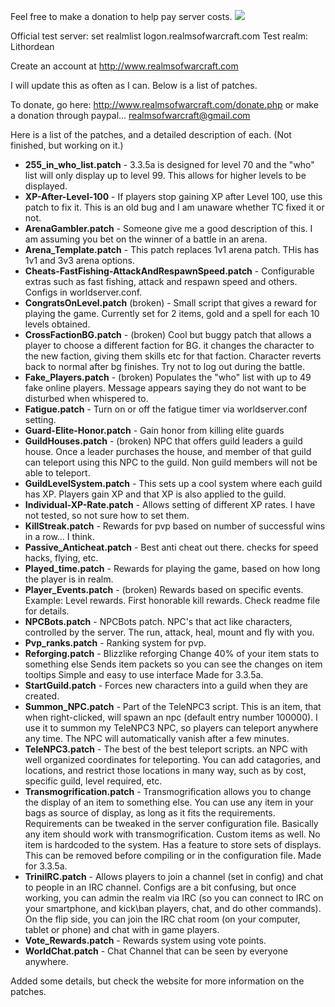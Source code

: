 Feel free to make a donation to help pay server costs.
[![](https://www.paypalobjects.com/en_US/i/btn/btn_donateCC_LG.gif)](https://www.paypal.com/cgi-bin/webscr?cmd=_s-xclick&hosted_button_id=ANXSLKM5JRYT6)

Official test server:
set realmlist logon.realmsofwarcraft.com
Test realm: Lithordean

Create an account at http://www.realmsofwarcraft.com

I will update this as often as I can. Below is a list of patches.

To donate, go here: http://www.realmsofwarcraft.com/donate.php or make a donation through paypal... realmsofwarcraft@gmail.com

Here is a list of the patches, and a detailed description of each. (Not finished, but working on it.)

* **255_in_who_list.patch** - 3.3.5a is designed for level 70 and the "who" list will only display up to level 99. This allows for higher levels to be displayed.
* **XP-After-Level-100** - If players stop gaining XP after Level 100, use this patch to fix it. This is an old bug and I am unaware whether TC fixed it or not.
* **ArenaGambler.patch** - Someone give me a good description of this. I am assuming you bet on the winner of a battle in an arena.
* **Arena_Template.patch** - This patch replaces 1v1 arena patch. THis has 1v1 and 3v3 arena options.
* **Cheats-FastFishing-AttackAndRespawnSpeed.patch** - Configurable extras such as fast fishing, attack and respawn speed and others. Configs in worldserver.conf.
* **CongratsOnLevel.patch** (broken) - Small script that gives a reward for playing the game. Currently set for 2 items, gold and a spell for each 10 levels obtained.
* **CrossFactionBG.patch** - (broken) Cool but buggy patch that allows a player to choose a different faction for BG. it changes the character to the new faction, giving them skills etc for that faction. Character reverts back to normal after bg finishes. Try not to log out during the battle.
* **Fake_Players.patch** - (broken) Populates the "who" list with up to 49 fake online players. Message appears saying they do not want to be disturbed when whispered to.
* **Fatigue.patch** - Turn on or off the fatigue timer via worldserver.conf setting.
* **Guard-Elite-Honor.patch** - Gain honor from killing elite guards
* **GuildHouses.patch** - (broken) NPC that offers guild leaders a guild house. Once a leader purchases the house, and member of that guild can teleport using this NPC to the guild. Non guild members will not be able to teleport.
* **GuildLevelSystem.patch** - This sets up a cool system where each guild has XP. Players gain XP and that XP is also applied to the guild.
* **Individual-XP-Rate.patch** - Allows setting of different XP rates. I have not tested, so not sure how to set them.
* **KillStreak.patch** - Rewards for pvp based on number of successful wins in a row... I think.
* **Passive_Anticheat.patch** - Best anti cheat out there. checks for speed hacks, flying, etc.
* **Played_time.patch** - Rewards for playing the game, based on how long the player is in realm.
* **Player_Events.patch** - (broken) Rewards based on specific events. Example: Level rewards. First honorable kill rewards. Check readme file for details.
* **NPCBots.patch** - NPCBots patch. NPC's that act like characters, controlled by the server. The run, attack, heal, mount and fly with you.
* **Pvp_ranks.patch** - Ranking system for pvp.
* **Reforging.patch** - Blizzlike reforging Change 40% of your item stats to something else Sends item packets so you can see the changes on item tooltips Simple and easy to use interface Made for 3.3.5a.
* **StartGuild.patch** - Forces new characters into a guild when they are created.
* **Summon_NPC.patch** - Part of the TeleNPC3 script. This is an item, that when right-clicked, will spawn an npc (default entry number 100000). I use it to summon my TeleNPC3 NPC, so players can teleport anywhere any time. The NPC will automatically vanish after a few minutes.
* **TeleNPC3.patch** - The best of the best teleport scripts. an NPC with well organized coordinates for teleporting. You can add catagories, and locations, and restrict those locations in many way, such as by cost, specific guild, level required, etc.
* **Transmogrification.patch** - Transmogrification allows you to change the display of an item to something else. You can use any item in your bags as source of display, as long as it fits the requirements. Requirements can be tweaked in the server configuration file. Basically any item should work with transmogrification. Custom items as well. No item is hardcoded to the system. Has a feature to store sets of displays. This can be removed before compiling or in the configuration file. Made for 3.3.5a.
* **TriniIRC.patch** - Allows players to join a channel (set in config) and chat to people in an IRC channel. Configs are a bit confusing, but once working, you can admin the realm via IRC (so you can connect to IRC on your smartphone, and kick\ban players, chat, and do other commands). On the flip side, you can join the IRC chat room (on your computer, tablet or phone) and chat with in game players.
* **Vote_Rewards.patch** - Rewards system using vote points.
* **WorldChat.patch** - Chat Channel that can be seen by everyone anywhere.

Added some details, but check the website for more information on the patches.
